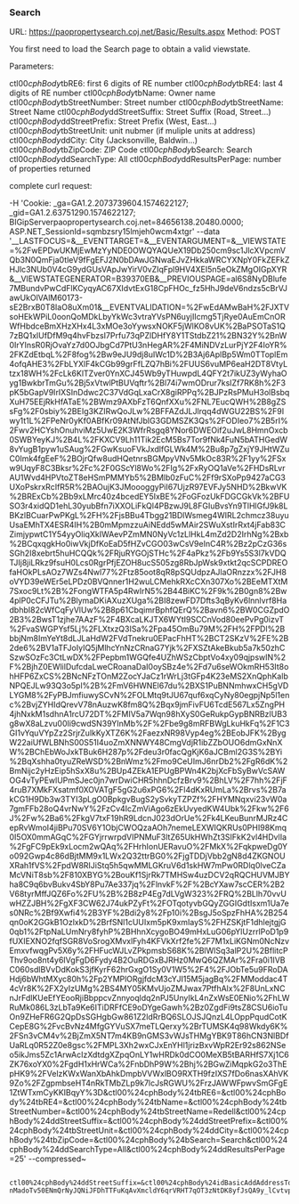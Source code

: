 ### Search ###

URL: https://paopropertysearch.coj.net/Basic/Results.aspx
Method: POST

You first need to load the Search page to obtain a valid viewstate.


Parameters:

ctl00$cphBody$tbRE6: first 6 digits of RE number
ctl00$cphBody$tbRE4: last 4 digits of RE number
ctl00$cphBody$tbName: Owner name
ctl00$cphBody$tbStreetNumber:  Street number
ctl00$cphBody$tbStreetName: Street Name
ctl00$cphBody$ddStreetSuffix: Street Suffix (Road, Street...)
ctl00$cphBody$ddStreetPrefix: Street Prefix (West, East...)
ctl00$cphBody$tbStreetUnit: unit nubmer (if muliple units at address)
ctl00$cphBody$ddCity: City (Jacksonville, Baldwin...)
ctl00$cphBody$tbZipCode: ZIP Code
ctl00$cphBody$bSearch: Search
ctl00$cphBody$ddSearchType: All
ctl00$cphBody$ddResultsPerPage: number of properties returned


complete curl request:

-H 'Cookie: _ga=GA1.2.2073739604.1574622127; _gid=GA1.2.63751290.1574622127; BIGipServerpaopropertysearch.coj.net=84656138.20480.0000; ASP.NET_SessionId=sqmbzsry15lmjeh0wcm4xtgr' --data '__LASTFOCUS=&__EVENTTARGET=&__EVENTARGUMENT=&__VIEWSTATE=%2FwEPDwUKMjEwMzYyNDE0OWQYAQUeX19Db250cm9sc1JlcXVpcmVQb3N0QmFja0tleV9fFgEFJ2N0bDAwJGNwaEJvZHkkaWRCYXNpY0FkZEFkZHJlc3NUb0V4cG9ydGUsVApJwYirV0vZIqFpl9HV4XEI5n5eOkZMgOIGpXYR&__VIEWSTATEGENERATOR=B39370EB&__PREVIOUSPAGE=al6S8NyDBlufe7MBundvPwCdFlKCyqyAC67XIdvtExG18CpFHOc_fz5HhJ9deV6ndzs5cBrVJawUkOlVAlM60173-sE2BrxB0T8IaO8uXm01&__EVENTVALIDATION=%2FwEdAMwBaH%2FJXTVsoHEkWPiL0oonQoMDkLbyYkWc3vtraYVsPN6uyjIIcmg5TjRye0AuEmCnORWfHbdceBmXHzXHx4L3xMOe3oYywsxNOKF5jWlKO8vUK%2BaPSOTaS1Q7zBQ1xlUfDfM9q4hvFbzsI7Prfu73qPZlDHfY8Y1TStdbZ21%2BN32Y%2BnW0IrYInsR0RjOvaYz7d0OJbgCd7PtU3nHegAR%2F4MiNDVzLurPjY2F4IoYR%2FKZdEtbqL%2F8fog%2Bw9eJU9dj8uIWc1D%2B3Aj6AplBp5Wm0TToplEm4ofqAHE3%2FbLYXlF4kCGb99grFfLZQ7hBi%2FUUS6vuMP6eaH2DT8VtyLtzx18WH%2FcLk6KlTZver0YnXCJ45Wb9yTHuwpdL4QFY2t7ikUZ3yWyhaOyg1BwkbrTmGu%2Bj5xVtwlPtBUVqftr%2Bl74i7wmODrur7ksIZf7RK8h%2F3pK5bGapV9IrIXSInDdwc2C37VdGqLxaCrX8giRPPq%2BJPzRsPMuH3olBsbqXuH75EEjRkHfATaE%2BWmz9AXbFzT6QnfXXu%2FNL7EucQWH%2B8gZSsFg%2F0sbiy%2BEIg3KZIRwQoJLw%2BFFAZdJLJlrqq4dWGU22BS%2F9Iwy1t1L%2FPeNr0yKf0ABfKr09AtNfJbIG3GDMSZK3Qs%2FODIeo7%2B5rI%2Fwv2HCYshOnuhviMz5UwE2K3WfrRsgq8YNor6DWEOif2uJwL8HmnOxcb0SWBYeyKJ%2B4L%2FKXCV9Lh11Tik2EcM5Bs7Tor9fNk4FuN5bATHGedW8vYugB1pyw1uSAug%2FGwKsuoFVkJxdlfGLWk4M%2Bu8p7gZxjY9JHtWZuC0Imk4fgEeF%2BOjrQfw8udHQetnrsBGMpyVNv5MkOc83R%2F1yy%2FSxw9UqyF8C3Bksr%2Fc%2F0GScYl8Wo%2FIg%2FxRyOQ1aVe%2FHDsRLvrAU1Wvd4HPVtoZT8eHSmPMMYb5%2BMlb0zFuC%2Ff9rSXoPp9427aCG3UXoPskrxRcIfR5R%2BAOujK3JMoooggyPiI67UjzR97EVFJy5NHD%2BkwVK%2BRExCb%2Bb9xLMrc40z4bcedEY5IxBE%2FoGFozUkFDGCGkVk%2BFUSO3r4xidQD1ehL30yubBfn7iXXOLiFkQl4PBzwJ9L8FGIuBvsYn9TlHlGfJ9k8LBKzlBCuarPwPKgL%2FH%2FjsBBu4Tbgg21BDlWsmeg4WIRL2chmcz38uyuUsaEMhTX4ESR4IH%2B0mMpmzzuAiNEdd5wMAir2SWuXstIrRxt4jFab83CZimjypwtC1Y54yyOliqXkIWAevPZmMN0NyVc1zLlHkL4mZd2D2IrhNg%2Bxb%2BCqxqgkHo0iwVkjDfKoEaD5fHZvCGO03wCsV9eInC4R%2Bz2pCzG36sSGh2I8xebrt5huHCQQk%2FRjuRYGOjSTHc%2F4aPkz%2Fb9Ys5S3l7kVDQTJIj8jiLRkz9fsuH0Lcs0RgrPfjEZOH8ucS505zg8RbJpWsk9xtkt2qcSCPDREOfaHOkPLsAOz7WZs4Nwl77%2Ftz85oot8qR8pSQUdpzAJlaORnzzx%2FJH8oVYD39eWEr5eLPDz0BVQnner1H2wuLCMehkRXcCXn307Xo%2BEeMTXtM7Sxoc9Lt%2B%2FongWTFA5p4RwIrN5%2B44BiKC%2F9k%2B0gn8%2Bw4plP0cCFJTu%2BlymaDKiAXuzXUga%2BI8zewFD7Dfts3qByKv6lnnlvrf8HadbhbI82cWfCqFyVlUw%2B8p61CbqimrBphfQErQ%2Bavn6%2BW0CGZpdO2B3%2BwsT1zjhe7AAzF%2F4BXcaLKJTX6WYtI9SCCnVod80eePvPg0izvT%2FvaSWGPYsf5Lj%2FLXtxzQ3ISa%2Fpa45OmBu79M%2FH%2FPDl%2BbbjNm8ImYeYt8dLJLaHdW2FVdTnekru0EPacFhHT%2BCT2SKzV%2FE%2B2de6%2BV1aTFJoIyIQ5jMlhcYnNzCRnaG7Yjk%2FXSZtAkeBkub5a7k50zhCSzwSOzFc3CtLwDX%2FPepbm1WGQfe4UZhWSzCbptVo4xy09qjpswIN%2F%2BjhZ0EWlilDufcdaLweCRoanaDaI0oySBz4e%2Fd7u6seWOkmRH53It8ohHFP6ZxCS%2BNcNFzTOnM2ZocYJaCz1rWrLj3tGFp4K23eMS2XnQphKalbNPQEJLw93Q3o5pl%2B%2FmV6HWNEl67du%2BXS1PuBNNmhwxCH5gVDLYGM8%2FyPBJmfiuwySCvN%2FOLMtq9tJU67quf6xqCyNy80egpjNp5l1enc%2BvjZYHIdQrevV78nAuzwK8fm8Q%2Bqx9jmFivFU6TcdE567Lx5ZngPH4jhNxkM1sdhnA1rcU72DT%2FMIV5a7Wqn98hXyS0GeRukpGypBNRBzIUB3g8wX8aLzvu00Ii9cwdSN39YInMb%2F%2Fbe9g8mRFBWgLkuHkFq%2F1C3GI1vYquVYpZz2SrjrZulkKyXTZ6K%2FaezxNR98Vyp4eg%2BEobJFK%2BygW22aiUfWLBNhS00S51I4uoZmXNNWY48CmgVdjR1ibZZbOUO6dmGxNnXW%2BChEbWoJxkTBuk6H287p%2Fdeu3r0facQgKjK6aJCBml2G3S%2BYi%2BqXshha0tyuZReWSD%2BnWmz%2Fmo9CeUImJ6nrDb2%2FgR6dK%2BmNijc2yHzEip5hSxX8u%2BUp4ZEkA1EPUgBPWn4K2bjXcFbSyBwVcSAWOG4vTyPEwlUPmSJec0jn7wrDwiCHR5hhnDcfzBrv9%2BhLV%2F7hh%2FjF4ruB7XMkFXsatmf0XOVATgF5gG2u6xPG6%2Fl4dKxRUmLa%2Brvs%2B7akCG1H9Db3w3TYI3pLgO0BpkgvBugS2ySvkyTZPZf%2FHYMNqxvi23vW0a7gmFFb28oQ4vrNwY%2FzCv4IcZmViAgo6zEkUvyedKW4Ubk%2Fkw%2F6J%2Fw%2Ba6%2FkgV7txF19hR9LdcnJ023dOrUe%2Fk4LKeuBunrMJRz4CepRvWmoI4jiBPu70SV6Y1ObjCWOQzaAOh7nemeLEXWIQKRUs0PHI98Kmq0I5OX0mmAGqC%2FGYjrrwrpdVIPNMuF3ltZ65UkHWhZt3SIFkK2vl4HDvlIa%2FgFC9pEk9xLocm2wQAq%2FHrhIonUERavuO%2FMkX%2FqkpweDg0Yo092Gwp4c86dBjtMM9x1LWx2Q32ttrBG0%2FjgTDDjVbb2gN8d4ZKGNOUXRah1fVS%2FpdW8RIJiStq5h5qwMMLGKruV6d1skHW7mPw0RDlq0lveCZaMcVNiT8sb%2F810XBYG%2BouKf1SjrRk7TMHSw4uzDCV2qRQCHUVMJBYha8C9q6bvBukv4SbY8Pu7Ae337jq%2FlnvkF%2F%2BcYXaw7scCER%2B2V68tyrMffJQZ6Fo%2FU%2B%2B8zP4Eg7dLVgW323%2FRQ%2BLlh70vvUwHZZJBH%2FgXF3CW62J74ukPZyFt%2FOTqotyvbGQyZGGIGdtIsxm1Ua7es0NRc%2Bf9Xwfi4%2B3YF%2Bdi2y8%2Fp10i%2BsgJ5oSpzFhHA%2B254qn0oK2GGkB1OzlxkD%2BrfSNl1cUUIxm5pK9xmIayS%2FHZSKjtF1dhlejtgjG0qb1%2FtpNaLUmNry8fyhP%2BHhnXcygoBO49mHxLuG06pYlUzrrlPoD1p9fUXIEXNO2fqfSGR8VoSrogXMvxlFyh4KFVkXrf2fe%2F7M1xLiKGNm0NcNzvEmxvfwqgPv5X6y%2FHFucWJLvZPkpmsbS68K%2BlWlSq3alP2U%2BflitcPThv9oo8nt4y6IVgFgD6Fydy4B2OuRDGxBJRHz0MwQ6QZMAr%2Fra0i1IVBC060sdlBVvDdKokS3jfKyrF62hrGxgO1Sy0V1W5%2F4%2FJObTe5u9FRoDAHdj6bWhtMXyc80h%2Fp2YMPlORgjfdcM3cYJI15M5jagBq%2FMModdac4T4cVr8K%2FX2yIzUMg%2BS4MY05KMvUjoZMJwax7PtfhAlx%2F8UnLxNCnJrFdlKUeEfYEooRjiBbppcvZnnyoqldq2nPJ5UnyIkL4nZxWsE0ENio%2FhLWRuMk086L3zLbTa9Ke6ITiDRFfCE9oDYgeGawh%2Bz0ZgdFi9tsZ8CSU6ioTuOn9ZHeFR6G2QpDsSGHgbGw861Z2ldRrBQ6SLOJSJQnzL4LOppPqudCotKCepE8G%2FvcBvNz4MfgGYVuSX7meTLQerxy%2BrTUMSK4q98Wkdy6K%2FSn3vCM4v%2BjZmX5NT7m4KB9nGMS3vWJsTHMgYBK9T86hCN3NlBDfUaRLq0R52Z0e8gsc%2FMPL3Xh2wxCJxEnYHl1jrizBxvWpR2Er92s862NSeo5ikJms5Zc1ArwAcIzXdtdgXZpqOnLY1wHRDk0dCO0MeXB5tBARHfS7Xj1C6ZK76xoYX0%2FgdH1xHrWCa%2FnbDhP9W%2Bhj%2BGwZiMqpkG2o3ThEpHK9%2FVelzKWxWanXbAhkDmpbVVWxlBO9RXTH9fzIXS7fDo6nasXAhVK9Zo%2FZgpmbseHT4nRkTMbZLp9k7lcJsRGWU%2FrzJAWWFpwvSmGFgE1ZtWTxmCyKKIBqyY%3D&ctl00%24cphBody%24tbRE6=&ctl00%24cphBody%24tbRE4=&ctl00%24cphBody%24tbName=&ctl00%24cphBody%24tbStreetNumber=&ctl00%24cphBody%24tbStreetName=Redell&ctl00%24cphBody%24ddStreetSuffix=&ctl00%24cphBody%24ddStreetPrefix=&ctl00%24cphBody%24tbStreetUnit=&ctl00%24cphBody%24ddCity=&ctl00%24cphBody%24tbZipCode=&ctl00%24cphBody%24bSearch=Search&ctl00%24cphBody%24ddSearchType=All&ctl00%24cphBody%24ddResultsPerPage=25' --compressed~


                                                              ctl00%24cphBody%24ddStreetSuffix=&ctl00%24cphBody%24idBasicAddAddressToExport=&__PREVIOUSPAGE=K4CV1dF6rh7xbBVhaKB36-nMadoTv50ENmQrNyJQNiJFDhTTFuKqAvXmcldY6qrVRHT7qOT3zNtDK8yfJsQA9y_lCvtvpZNmxRaP0sxKuV01&__EVENTVALIDATION=%2FwEdAMwBDDUMpKsSMTotrHocHvcxhoMDkLbyYkWc3vtraYVsPN6uyjIIcmg5TjRye0AuEmCnORWfHbdceBmXHzXHx4L3xMOe3oYywsxNOKF5jWlKO8vUK%2BaPSOTaS1Q7zBQ1xlUfDfM9q4hvFbzsI7Prfu73qPZlDHfY8Y1TStdbZ21%2BN32Y%2BnW0IrYInsR0RjOvaYz7d0OJbgCd7PtU3nHegAR%2F4MiNDVzLurPjY2F4IoYR%2FKZdEtbqL%2F8fog%2Bw9eJU9dj8uIWc1D%2B3Aj6AplBp5Wm0TToplEm4ofqAHE3%2FbLYXlF4kCGb99grFfLZQ7hBi%2FUUS6vuMP6eaH2DT8VtyLtzx18WH%2FcLk6KlTZver0YnXCJ45Wb9yTHuwpdL4QFY2t7ikUZ3yWyhaOyg1BwkbrTmGu%2Bj5xVtwlPtBUVqftr%2Bl74i7wmODrur7ksIZf7RK8h%2F3pK5bGapV9IrIXSInDdwc2C37VdGqLxaCrX8giRPPq%2BJPzRsPMuH3olBsbqXuH75EEjRkHfATaE%2BWmz9AXbFzT6QnfXXu%2FNL7EucQWH%2B8gZSsFg%2F0sbiy%2BEIg3KZIRwQoJLw%2BFFAZdJLJlrqq4dWGU22BS%2F9Iwy1t1L%2FPeNr0yKf0ABfKr09AtNfJbIG3GDMSZK3Qs%2FODIeo7%2B5rI%2Fwv2HCYshOnuhviMz5UwE2K3WfrRsgq8YNor6DWEOif2uJwL8HmnOxcb0SWBYeyKJ%2B4L%2FKXCV9Lh11Tik2EcM5Bs7Tor9fNk4FuN5bATHGedW8vYugB1pyw1uSAug%2FGwKsuoFVkJxdlfGLWk4M%2Bu8p7gZxjY9JHtWZuC0Imk4fgEeF%2BOjrQfw8udHQetnrsBGMpyVNv5MkOc83R%2F1yy%2FSxw9UqyF8C3Bksr%2Fc%2F0GScYl8Wo%2FIg%2FxRyOQ1aVe%2FHDsRLvrAU1Wvd4HPVtoZT8eHSmPMMYb5%2BMlb0zFuC%2Ff9rSXoPp9427aCG3UXoPskrxRcIfR5R%2BAOujK3JMoooggyPiI67UjzR97EVFJy5NHD%2BkwVK%2BRExCb%2Bb9xLMrc40z4bcedEY5IxBE%2FoGFozUkFDGCGkVk%2BFUSO3r4xidQD1ehL30yubBfn7iXXOLiFkQl4PBzwJ9L8FGIuBvsYn9TlHlGfJ9k8LBKzlBCuarPwPKgL%2FH%2FjsBBu4Tbgg21BDlWsmeg4WIRL2chmcz38uyuUsaEMhTX4ESR4IH%2B0mMpmzzuAiNEdd5wMAir2SWuXstIrRxt4jFab83CZimjypwtC1Y54yyOliqXkIWAevPZmMN0NyVc1zLlHkL4mZd2D2IrhNg%2Bxb%2BCqxqgkHo0iwVkjDfKoEaD5fHZvCGO03wCsV9eInC4R%2Bz2pCzG36sSGh2I8xebrt5huHCQQk%2FRjuRYGOjSTHc%2F4aPkz%2Fb9Ys5S3l7kVDQTJIj8jiLRkz9fsuH0Lcs0RgrPfjEZOH8ucS505zg8RbJpWsk9xtkt2qcSCPDREOfaHOkPLsAOz7WZs4Nwl77%2Ftz85oot8qR8pSQUdpzAJlaORnzzx%2FJH8oVYD39eWEr5eLPDz0BVQnner1H2wuLCMehkRXcCXn307Xo%2BEeMTXtM7Sxoc9Lt%2B%2FongWTFA5p4RwIrN5%2B44BiKC%2F9k%2B0gn8%2Bw4plP0cCFJTu%2BlymaDKiAXuzXUga%2BI8zewFD7Dfts3qByKv6lnnlvrf8HadbhbI82cWfCqFyVlUw%2B8p61CbqimrBphfQErQ%2Bavn6%2BW0CGZpdO2B3%2BwsT1zjhe7AAzF%2F4BXcaLKJTX6WYtI9SCCnVod80eePvPg0izvT%2FvaSWGPYsf5Lj%2FLXtxzQ3ISa%2Fpa45OmBu79M%2FH%2FPDl%2BbbjNm8ImYeYt8dLJLaHdW2FVdTnekru0EPacFhHT%2BCT2SKzV%2FE%2B2de6%2BV1aTFJoIyIQ5jMlhcYnNzCRnaG7Yjk%2FXSZtAkeBkub5a7k50zhCSzwSOzFc3CtLwDX%2FPepbm1WGQfe4UZhWSzCbptVo4xy09qjpswIN%2F%2BjhZ0EWlilDufcdaLweCRoanaDaI0oySBz4e%2Fd7u6seWOkmRH53It8ohHFP6ZxCS%2BNcNFzTOnM2ZocYJaCz1rWrLj3tGFp4K23eMS2XnQphKalbNPQEJLw93Q3o5pl%2B%2FmV6HWNEl67du%2BXS1PuBNNmhwxCH5gVDLYGM8%2FyPBJmfiuwySCvN%2FOLMtq9tJU67quf6xqCyNy80egpjNp5l1enc%2BvjZYHIdQrevV78nAuzwK8fm8Q%2Bqx9jmFivFU6TcdE567Lx5ZngPH4jhNxkM1sdhnA1rcU72DT%2FMIV5a7Wqn98hXyS0GeRukpGypBNRBzIUB3g8wX8aLzvu00Ii9cwdSN39YInMb%2F%2Fbe9g8mRFBWgLkuHkFq%2F1C3GI1vYquVYpZz2SrjrZulkKyXTZ6K%2FaezxNR98Vyp4eg%2BEobJFK%2BygW22aiUfWLBNhS00S51I4uoZmXNNWY48CmgVdjR1ibZZbOUO6dmGxNnXW%2BChEbWoJxkTBuk6H287p%2Fdeu3r0facQgKjK6aJCBml2G3S%2BYi%2BqXshha0tyuZReWSD%2BnWmz%2Fmo9CeUImJ6nrDb2%2FgR6dK%2BmNijc2yHzEip5hSxX8u%2BUp4ZEkA1EPUgBPWn4K2bjXcFbSyBwVcSAWOG4vTyPEwlUPmSJec0jn7wrDwiCHR5hhnDcfzBrv9%2BhLV%2F7hh%2FjF4ruB7XMkFXsatmf0XOVATgF5gG2u6xPG6%2Fl4dKxRUmLa%2Brvs%2B7akCG1H9Db3w3TYI3pLgO0BpkgvBugS2ySvkyTZPZf%2FHYMNqxvi23vW0a7gmFFb28oQ4vrNwY%2FzCv4IcZmViAgo6zEkUvyedKW4Ubk%2Fkw%2F6J%2Fw%2Ba6%2FkgV7txF19hR9LdcnJ023dOrUe%2Fk4LKeuBunrMJRz4CepRvWmoI4jiBPu70SV6Y1ObjCWOQzaAOh7nemeLEXWIQKRUs0PHI98Kmq0I5OX0mmAGqC%2FGYjrrwrpdVIPNMuF3ltZ65UkHWhZt3SIFkK2vl4HDvlIa%2FgFC9pEk9xLocm2wQAq%2FHrhIonUERavuO%2FMkX%2FqkpweDg0Yo092Gwp4c86dBjtMM9x1LWx2Q32ttrBG0%2FjgTDDjVbb2gN8d4ZKGNOUXRah1fVS%2FpdW8RIJiStq5h5qwMMLGKruV6d1skHW7mPw0RDlq0lveCZaMcVNiT8sb%2F810XBYG%2BouKf1SjrRk7TMHSw4uzDCV2qRQCHUVMJBYha8C9q6bvBukv4SbY8Pu7Ae337jq%2FlnvkF%2F%2BcYXaw7scCER%2B2V68tyrMffJQZ6Fo%2FU%2B%2B8zP4Eg7dLVgW323%2FRQ%2BLlh70vvUwHZZJBH%2FgXF3CW62J74ukPZyFt%2FOTqotyvbGQyZGGIGdtIsxm1Ua7es0NRc%2Bf9Xwfi4%2B3YF%2Bdi2y8%2Fp10i%2BsgJ5oSpzFhHA%2B254qn0oK2GGkB1OzlxkD%2BrfSNl1cUUIxm5pK9xmIayS%2FHZSKjtF1dhlejtgjG0qb1%2FtpNaLUmNry8fyhP%2BHhnXcygoBO49mHxLuG06pYlUzrrlPoD1p9fUXIEXNO2fqfSGR8VoSrogXMvxlFyh4KFVkXrf2fe%2F7M1xLiKGNm0NcNzvEmxvfwqgPv5X6y%2FHFucWJLvZPkpmsbS68K%2BlWlSq3alP2U%2BflitcPThv9oo8nt4y6IVgFgD6Fydy4B2OuRDGxBJRHz0MwQ6QZMAr%2Fra0i1IVBC060sdlBVvDdKokS3jfKyrF62hrGxgO1Sy0V1W5%2F4%2FJObTe5u9FRoDAHdj6bWhtMXyc80h%2Fp2YMPlORgjfdcM3cYJI15M5jagBq%2FMModdac4T4cVr8K%2FX2yIzUMg%2BS4MY05KMvUjoZMJwax7PtfhAlx%2F8UnLxNCnJrFdlKUeEfYEooRjiBbppcvZnnyoqldq2nPJ5UnyIkL4nZxWsE0ENio%2FhLWRuMk086L3zLbTa9Ke6ITiDRFfCE9oDYgeGawh%2Bz0ZgdFi9tsZ8CSU6ioTuOn9ZHeFR6G2QpDsSGHgbGw861Z2ldRrBQ6SLOJSJQnzL4LOppPqudCotKCepE8G%2FvcBvNz4MfgGYVuSX7meTLQerxy%2BrTUMSK4q98Wkdy6K%2FSn3vCM4v%2BjZmX5NT7m4KB9nGMS3vWJsTHMgYBK9T86hCN3NlBDfUaRLq0R52Z0e8gsc%2FMPL3Xh2wxCJxEnYHl1jrizBxvWpR2Er92s862NSeo5ikJms5Zc1ArwAcIzXdtdgXZpqOnLY1wHRDk0dCO0MeXB5tBARHfS7Xj1C6ZK76xoYX0%2FgdH1xHrWCa%2FnbDhP9W%2Bhj%2BGwZiMqpkG2o3ThEpHK9%2FVelzKWxWanXbAhkDmpbVVWxlBO9RXTH9fzIXS7fDo6nasXAhVK9Zo%2FZgpmbseHT4nRkTMbZLp9TaMMx9jx3YbROhcrHjK3a%2Fo7FUcrOnuCRKy22PxV4Ug%3D&__VIEWSTATEGENERATOR=B39370EB&ctl00%24cphBody%24tbZipCode=32206&ctl00%24cphBody%24ddResultsPerPage=30&ctl00%24cphBody%24ddSearchType=All&ctl00%24cphBody%24ddCity=&ctl00%24cphBody%24ddStreetPrefix=&ctl00%24cphBody%24bSearch=Search&__VIEWSTATE=%2FwEPDwUKMjEwMzYyNDE0OWQYAQUeX19Db250cm9sc1JlcXVpcmVQb3N0QmFja0tleV9fFgEFJ2N0bDAwJGNwaEJvZHkkaWRCYXNpY0FkZEFkZHJlc3NUb0V4cG9ydCjytZ%2FiU4J0NuzS1sa8dzlyjW%2BTsUS0N7S8L5YAsyut
